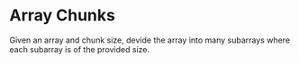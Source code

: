 # Array Chunks

Given an array and chunk size, devide the array into many subarrays where each subarray is of the provided size.